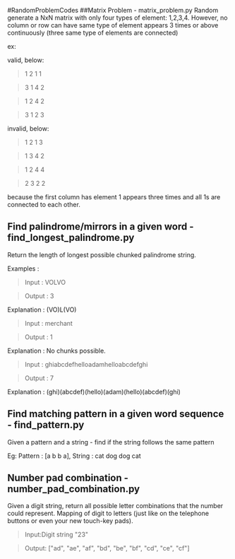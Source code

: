 #RandomProblemCodes
##Matrix Problem - matrix_problem.py
Random generate a NxN matrix with only four types of element: 1,2,3,4. 
However, no column or row can have same type of element appears 3 times or above continuously (three same type of elements are connected)

ex: 

valid, below: 
> 1 2 1 1

> 3 1 4 2 

> 1 2 4 2 

> 3 1 2 3 

invalid, below: 
> 1 2 1 3 

> 1 3 4 2 

> 1 2 4 4 

> 2 3 2 2

because the first column has element 1 appears three times and all 1s are connected to each other.

## Find palindrome/mirrors in a given word - find_longest_palindrome.py
Return the length of longest possible chunked palindrome string. 

Examples : 

> Input : VOLVO 

> Output : 3 

Explanation : 
(VO)L(VO) 


> Input : merchant 

> Output : 1 

Explanation : 
No chunks possible. 

> Input : ghiabcdefhelloadamhelloabcdefghi 

> Output : 7 

Explanation : 
(ghi)(abcdef)(hello)(adam)(hello)(abcdef)(ghi)

## Find matching pattern in a given word sequence - find_pattern.py

Given a pattern and a string - find if the string follows the same pattern 

Eg: Pattern : [a b b a], String : cat dog dog cat

## Number pad combination - number_pad_combination.py

Given a digit string, return all possible letter combinations that the number could represent. Mapping of digit to letters (just like on the telephone buttons or even your new touch-key pads).

> Input:Digit string "23"

> Output: ["ad", "ae", "af", "bd", "be", "bf", "cd", "ce", "cf"]
